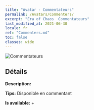 ```yaml
---
title: "Avatar - Commentateurs"
permalink: /Avatars/Commenters/
excerpt: "Era of Chaos  Commentateurs"
last_modified_at: 2021-06-30
locale: fr
ref: "Commenters.md"
toc: false
classes: wide
---
```

 ![Commentateurs](/images/a/avatarFrame_14.png)

## Détails

 **Description:**  

 **Tips:** Disponible en commentant 

 **Is available:**  + 

